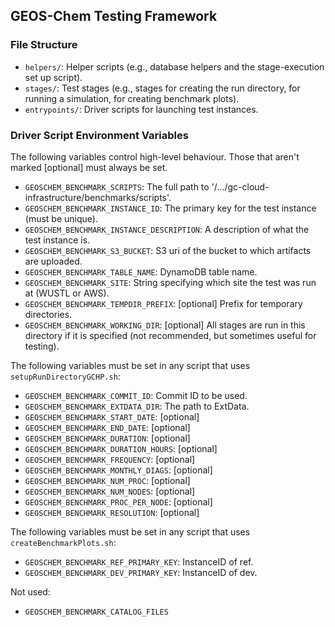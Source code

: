 ## GEOS-Chem Testing Framework

### File Structure
- `helpers/`: Helper scripts (e.g., database helpers and the stage-execution set up script).
- `stages/`: Test stages (e.g., stages for creating the run directory, for running a simulation, for creating benchmark plots). 
- `entrypoints/`: Driver scripts for launching test instances.

### Driver Script Environment Variables 

The following variables control high-level behaviour. Those that aren't marked [optional] must always be set.
  - `GEOSCHEM_BENCHMARK_SCRIPTS`: The full path to '/.../gc-cloud-infrastructure/benchmarks/scripts'.
  - `GEOSCHEM_BENCHMARK_INSTANCE_ID`: The primary key for the test instance (must be unique).
  - `GEOSCHEM_BENCHMARK_INSTANCE_DESCRIPTION`: A description of what the test instance is.
  - `GEOSCHEM_BENCHMARK_S3_BUCKET`: S3 uri of the bucket to which artifacts are uploaded.
  - `GEOSCHEM_BENCHMARK_TABLE_NAME`: DynamoDB table name.
  - `GEOSCHEM_BENCHMARK_SITE`: String specifying which site the test was run at (WUSTL or AWS).
  - `GEOSCHEM_BENCHMARK_TEMPDIR_PREFIX`: [optional] Prefix for temporary directories.
  - `GEOSCHEM_BENCHMARK_WORKING_DIR`: [optional] All stages are run in this directory if it is specified (not recommended, but sometimes useful for testing).


The following variables must be set in any script that uses `setupRunDirectoryGCHP.sh`:
  - `GEOSCHEM_BENCHMARK_COMMIT_ID`: Commit ID to be used.
  - `GEOSCHEM_BENCHMARK_EXTDATA_DIR`: The path to ExtData.
  - `GEOSCHEM_BENCHMARK_START_DATE`: [optional]
  - `GEOSCHEM_BENCHMARK_END_DATE`: [optional]
  - `GEOSCHEM_BENCHMARK_DURATION`: [optional]
  - `GEOSCHEM_BENCHMARK_DURATION_HOURS`: [optional]
  - `GEOSCHEM_BENCHMARK_FREQUENCY`: [optional]
  - `GEOSCHEM_BENCHMARK_MONTHLY_DIAGS`: [optional]
  - `GEOSCHEM_BENCHMARK_NUM_PROC`: [optional]
  - `GEOSCHEM_BENCHMARK_NUM_NODES`: [optional]
  - `GEOSCHEM_BENCHMARK_PROC_PER_NODE`: [optional]
  - `GEOSCHEM_BENCHMARK_RESOLUTION`: [optional]

The following variables must be set in any script that uses `createBenchmarkPlots.sh`:
  - `GEOSCHEM_BENCHMARK_REF_PRIMARY_KEY`: InstanceID of ref.
  - `GEOSCHEM_BENCHMARK_DEV_PRIMARY_KEY`: InstanceID of dev.

Not used:
  - `GEOSCHEM_BENCHMARK_CATALOG_FILES`
